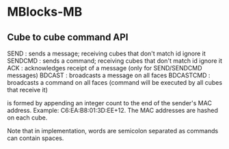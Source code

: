 # MBlocks-MB

## Cube to cube command API

SEND <msgid> <id> <message>     :       sends a message; receiving cubes that don't match id ignore it
SENDCMD <msgid> <id> <command>  :       sends a command; receiving cubes that don't match id ignore it
ACK <msgid>                     :       acknowledges receipt of a message (only for SEND/SENDCMD messages)
BDCAST <msgid> <message>        :       broadcasts a message on all faces
BDCASTCMD <msgid> <command>     :       broadcasts a command on all faces (command will be executed by all cubes that receive it)

<msgid> is formed by appending an integer count to the end of the sender's MAC address. Example: C6:EA:B8:01:3D:EE+12. The MAC addresses are hashed on each cube.

Note that in implementation, words are semicolon separated as commands can contain spaces.